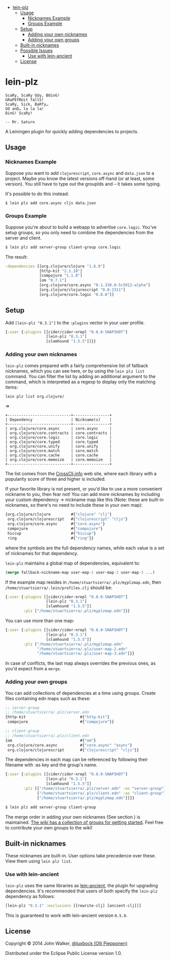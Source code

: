 - [lein-plz](#lein-plz)
  - [Usage](#usage)
    - [Nicknames Example](#nicknames-example)
    - [Groups Example](#groups-example)
  - [Setup](#setup)
    - [Adding your own nicknames](#adding-your-own-nicknames)
    - [Adding your own groups](#adding-your-own-groups)
  - [Built-in nicknames](#built-in-nicknames)
  - [Possible Issues](#possible-issues)
    - [Use with lein-ancient](#use-with-lein-ancient)
  - [License](#license)

# lein-plz<a id="sec-1" name="sec-1"></a>

```
ScaRy, ScaRy GUy, BOinG!
GRaPEfRUit fallS!
ScaRy, Sick, BaRfy…
GO anD… la la la!
DinG! ScaRy!

-- Mr. Saturn
```

A Leiningen plugin for quickly adding dependencies to projects.

## Usage<a id="sec-1-1" name="sec-1-1"></a>

### Nicknames Example<a id="sec-1-1-1" name="sec-1-1-1"></a>

Suppose you want to add `clojurescript`, `core.async` and
`data.json` to a project. Maybe you know the latest versions
off-hand (or at least, some version). You still have to type out
the groupIds and &#x2013; it takes some typing.

It's possible to do this instead:

```sh
$ lein plz add core.async cljs data.json
```

### Groups Example<a id="sec-1-1-2" name="sec-1-1-2"></a>

Suppose you're about to build a webapp to advertise
`core.logic`. You've setup groups, so you only need to combine the
dependencies from the server and client.

```sh
$ lein plz add server-group client-group core.logic
```

The result:

```clojure
:dependencies [[org.clojure/clojure "1.6.0"]
               [http-kit "2.1.18"]
               [compojure "1.1.8"]
               [om "0.7.1"]
               [org.clojure/core.async "0.1.338.0-5c5012-alpha"]
               [org.clojure/clojurescript "0.0-2311"]
               [org.clojure/core.logic "0.8.8"]]
```

## Setup<a id="sec-1-2" name="sec-1-2"></a>

Add `[lein-plz "0.3.1"]` to the `:plugins` vector in your user
profile.

```clojure
{:user {:plugins [[cider/cider-nrepl "0.8.0-SNAPSHOT"]
                  [lein-plz "0.3.1"]
                  [slamhound "1.5.5"]]}}
```

### Adding your own nicknames<a id="sec-1-2-1" name="sec-1-2-1"></a>

`lein-plz` comes prepared with a fairly comprehensive list of fallback nicknames,
which you can see here, or by using the `lein plz list` command. You can filter
the list by adding an additional argument to the command, which is interpreted
as a regexp to display only the matching items:

```sh
lein plz list org.clojure/
```

=>

```
+----------------------------+----------------+
| Dependency                 | Nickname(s)    |
+----------------------------+----------------+
| org.clojure/core.async     | core.async     |
| org.clojure/core.contracts | core.contracts |
| org.clojure/core.logic     | core.logic     |
| org.clojure/core.typed     | core.typed     |
| org.clojure/core.unify     | core.unify     |
| org.clojure/core.match     | core.match     |
| org.clojure/core.cache     | core.cache     |
| org.clojure/core.memoize   | core.memoize   |
+----------------------------+----------------+
```

The list comes from the [CrossClj.info](http://crossclj.info/) web site, where each library with a
popularity score of three and higher is included.

If your favorite library is not present, or you'd like to use a more convenient
nickname to you, then fear not! You can add more nicknames by including your
custom dependency -> nickname map like this (Note: these are built-in nicknames,
so there's no need to include these in your own map):

```clojure
{org.clojure/clojure         #{"clojure" "clj"}
 org.clojure/clojurescript   #{"clojurescript" "cljs"}
 org.clojure/core.async      #{"core.async"}
 compojure                   #{"compojure"}
 hiccup                      #{"hiccup"}
 ring                        #{"ring"}}
```

where the symbols are the full dependency names, while each value is a set of
nicknames for that dependency.

`lein-plz` maintains a global map of dependencies, equivalent to:

```clojure
(merge fallback-nickname-map user-map-1 user-map-2 user-map-3 ...)
```

If the example map resides in `/home/stuartsierra/.plz/myplzmap.edn`, then
`/home/stuartsierra/.lein/profiles.clj` should be:

```clojure
{:user {:plugins [[cider/cider-nrepl "0.8.0-SNAPSHOT"]
                  [lein-plz "0.3.1"]
                  [slamhound "1.5.5"]]
        :plz ["/home/stuartsierra/.plz/myplzmap.edn"]}}
```

You can use more than one map:

```clojure
{:user {:plugins [[cider/cider-nrepl "0.8.0-SNAPSHOT"]
                  [lein-plz "0.3.1"]
                  [slamhound "1.5.5"]]
        :plz ["/home/stuartsierra/.plz/myplzmap.edn"
              "/home/stuartsierra/.plz/user-map-2.edn"
              "/home/stuartsierra/.plz/user-map-3.edn"]}}
```

In case of conflicts, the last map always overrides the previous ones, as you'd expect from a `merge`.

### Adding your own groups<a id="sec-1-2-2" name="sec-1-2-2"></a>

You can add collections of dependencies at a time using
groups. Create files containing edn maps such as these:

```clojure
;; server-group
;; /home/stuartsierra/.plz/server.edn
{http-kit                        #{"http-kit"}
 compojure                       #{"compojure"}}

;; client-group
;; /home/stuartsierra/.plz/client.edn
{om                              #{"om"}
 org.clojure/core.async          #{"core.async" "async"}
 org.clojure/clojurescript       #{"clojurescript" "cljs"}}
```

The dependencies in each map can be referenced by following their
filename with :as key and the group's name.

```clojure
{:user {:plugins [[cider/cider-nrepl "0.8.0-SNAPSHOT"]
                  [lein-plz "0.3.1"]
                  [slamhound "1.5.5"]]
        :plz [["/home/stuartsierra/.plz/server.edn" :as "server-group"]
              ["/home/stuartsierra/.plz/client.edn" :as "client-group"]
              ["/home/stuartsierra/.plz/myplzmap.edn"]]}}
```

```sh
$ lein plz add server-group client-group
```

The merge order in adding your own nicknames (See section ) is maintained. [The
wiki has a collection of groups for getting started](https://github.com/johnwalker/lein-plz/wiki/Groups). Feel free to
contribute your own groups to the wiki!

## Built-in nicknames<a id="sec-1-3" name="sec-1-3"></a>

These nicknames are built-in. User options take precedence over
these. View them using `lein plz list`.

### Use with lein-ancient<a id="sec-1-4-1" name="sec-1-4-1"></a>

`lein-plz` uses the same libraries as [lein-ancient](https://github.com/xsc/lein-ancient), the plugin for
upgrading dependencies. It's recommended that users of both
specify the `lein-plz` dependency as follows:

```clojure
[lein-plz "0.3.1" :exclusions [[rewrite-clj] [ancient-clj]]]
```

This is guaranteed to work with lein-ancient version `0.5.9`.

## License<a id="sec-1-5" name="sec-1-5"></a>

Copyright © 2014 John Walker, [@luxbock (Olli Piepponen)](https://github.com/luxbock) 

Distributed under the Eclipse Public License version 1.0.
